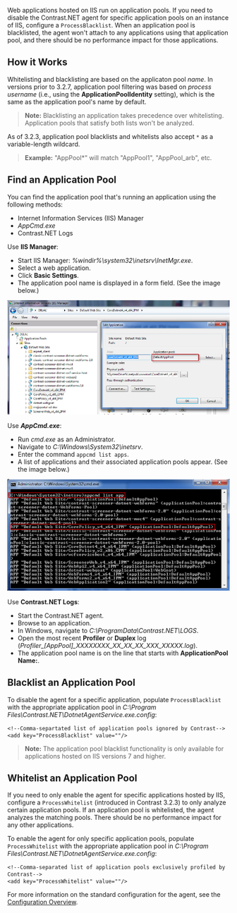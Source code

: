 <!--
title: ".NET Application Pool Filtering"
description: "Information on blacklisting/whitelisting application pools"
tags: "microsoft IIS pooling whitelist blacklist configuration agent installation .Net"
-->

Web applications hosted on IIS run on application pools. If you need to disable the Contrast.NET agent for specific application pools on an instance of IIS, configure a `ProcessBlacklist`. When an application pool is blacklisted, the agent won't attach to any applications using that application pool, and there should be no performance impact for those applications.


## How it Works

Whitelisting and blacklisting are based on the applicaton pool *name*. In versions prior to 3.2.7, application pool filtering was based on *process username* (i.e., using the **ApplicationPoolIdentity** setting), which is the same as the application pool's name by default.

>**Note:** Blacklisting an application takes precedence over whitelisting. Application pools that satisfy both lists won't be analyzed.

As of 3.2.3, application pool blacklists and whitelists also accept `*` as a variable-length wildcard.  

>**Example:** "AppPool*" will match "AppPool1", "AppPool_arb", etc.


## Find an Application Pool 

You can find the application pool that's running an application using the following methods:

* Internet Information Services (IIS) Manager
* *AppCmd.exe*
* Contrast.NET Logs

Use **IIS Manager**: 

* Start IIS Manager: *%windir%\system32\inetsrv\InetMgr.exe*.
* Select a web application.
* Click **Basic Settings**.
* The application pool name is displayed in a form field. (See the image below.)

<a href="assets/images/KB3-e05_1.jpg" rel="lightbox" title="Application Pool Name"><img class="thumbnail" src="assets/images/KB3-e05_1.jpg"/></a>


Use ***AppCmd.exe***: 

* Run *cmd.exe* as an Administrator.
* Navigate to *C:\Windows\System32\inetsrv*.
* Enter the command `appcmd list apps`.
* A list of applications and their associated application pools appear. (See the image below.)

<a href="assets/images/KB3-e05_2.jpg" rel="lightbox" title="Application List"><img class="thumbnail" src="assets/images/KB3-e05_2.jpg"/></a>


Use **Contrast.NET Logs**: 

* Start the Contrast.NET agent.
* Browse to an application.
* In Windows, navigate to *C:\ProgramData\Contrast.NET\LOGS*.
* Open the most recent **Profiler** or **Duplex** log (*Profiler_[AppPool]_XXXXXXXX_XX_XX_XX_XXX_XXXXX.log*).
* The application pool name is on the line that starts with **ApplicationPool Name:**.

## Blacklist an Application Pool

To disable the agent for a specific application, populate `ProcessBlacklist` with the appropriate application pool in *C:\Program Files\Contrast.NET\DotnetAgentService.exe.config*:

```
<!--Comma-separtated list of application pools ignored by Contrast-->
<add key="ProcessBlacklist" value=""/>
```

>**Note:** The application pool blacklist functionality is only available for applications hosted on IIS versions 7 and higher.

## Whitelist an Application Pool 

If you need to only enable the agent for specific applications hosted by IIS, configure a `ProcessWhitelist` (introduced in Contrast 3.2.3) to only analyze certain application pools. If an application pool is whitelisted, the agent analyzes the matching pools. There should be no performance impact for any other applications.

To enable the agent for only specific application pools, populate `ProcessWhitelist` with the appropriate application pool in *C:\Program Files\Contrast.NET\DotnetAgentService.exe.config*:

```
<!--Comma-separated list of application pools exclusively profiled by Contrast-->
<add key="ProcessWhitelist" value=""/>
```

For more information on the standard configuration for the agent, see the [Configuration Overview](installation-netconfig.html#overview).



